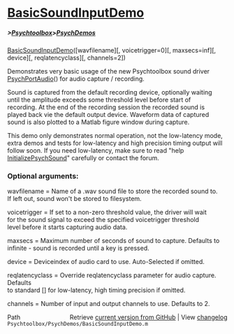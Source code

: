# [BasicSoundInputDemo](BasicSoundInputDemo)
##### >[Psychtoolbox](Psychtoolbox)>[PsychDemos](PsychDemos)

[BasicSoundInputDemo](BasicSoundInputDemo)([wavfilename][, voicetrigger=0][, maxsecs=inf][, device][, reqlatencyclass][, channels=2])  
  
Demonstrates very basic usage of the new Psychtoolbox sound driver  
[PsychPortAudio](PsychPortAudio)() for audio capture / recording.  
  
Sound is captured from the default recording device, optionally waiting  
until the amplitude exceeds some threshold level before start of  
recording. At the end of the recording session the recorded sound is  
played back vie the default output device. Waveform data of captured  
sound is also plotted to a Matlab figure window during capture.  
  
This demo only demonstrates normal operation, not the low-latency mode,  
extra demos and tests for low-latency and high precision timing output will  
follow soon. If you need low-latency, make sure to read "help  
[InitializePsychSound](InitializePsychSound)" carefully or contact the forum.  
  
### Optional arguments:  
  
wavfilename = Name of a .wav sound file to store the recorded sound to.  
              If left out, sound won't be stored to filesystem.  
  
voicetrigger = If set to a non-zero threshold value, the driver will wait  
               for the sound signal to exceed the specified voicetrigger threshold  
               level before it starts capturing audio data.  
  
maxsecs      = Maximum number of seconds of sound to capture. Defaults to  
               infinite - sound is recorded until a key is pressed.  
  
device       = Deviceindex of audio card to use. Auto-Selected if omitted.  
  
reqlatencyclass = Override reqlatencyclass parameter for audio capture. Defaults  
                  to standard [] for low-latency, high timing precision if omitted.  
  
channels     = Number of input and output channels to use. Defaults to 2.  
  




<div class="code_header" style="text-align:right;">
  <span style="float:left;">Path&nbsp;&nbsp;</span> <span class="counter">Retrieve <a href=
  "https://raw.github.com/Psychtoolbox-3/Psychtoolbox-3/beta/Psychtoolbox/PsychDemos/BasicSoundInputDemo.m">current version from GitHub</a> | View <a href=
  "https://github.com/Psychtoolbox-3/Psychtoolbox-3/commits/beta/Psychtoolbox/PsychDemos/BasicSoundInputDemo.m">changelog</a></span>
</div>
<div class="code">
  <code>Psychtoolbox/PsychDemos/BasicSoundInputDemo.m</code>
</div>

